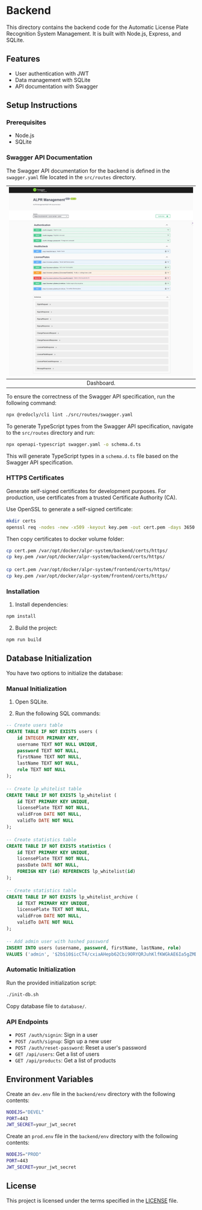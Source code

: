 # Backend

This directory contains the backend code for the Automatic License Plate Recognition System Management. It is built with Node.js, Express, and SQLite.

## Features

- User authentication with JWT
- Data management with SQLite
- API documentation with Swagger

## Setup Instructions

### Prerequisites

- Node.js
- SQLite


### Swagger API Documentation

The Swagger API documentation for the backend is defined in the `swagger.yaml` file located in the `src/routes` directory. 

| ![](/docs/img/backend-swagger.jpeg) |
|:--:| 
| Dashboard. |

To ensure the correctness of the Swagger API specification, run the following command:

```bash
npx @redocly/cli lint ./src/routes/swagger.yaml
```

To generate TypeScript types from the Swagger API specification, navigate to the `src/routes` directory and run:
```bash
npx openapi-typescript swagger.yaml -o schema.d.ts
```

This will generate TypeScript types in a `schema.d.ts` file based on the Swagger API specification.


### HTTPS Certificates
Generate self-signed certificates for development purposes. For production, use certificates from a trusted Certificate Authority (CA).

Use OpenSSL to generate a self-signed certificate:

```bash
mkdir certs
openssl req -nodes -new -x509 -keyout key.pem -out cert.pem -days 3650
```

Then copy certificates to docker volume folder:

```bash
cp cert.pem /var/opt/docker/alpr-system/backend/certs/https/
cp key.pem /var/opt/docker/alpr-system/backend/certs/https/

cp cert.pem /var/opt/docker/alpr-system/frontend/certs/https/
cp key.pem /var/opt/docker/alpr-system/frontend/certs/https/
```


### Installation

1. Install dependencies:

```bash
npm install
```

2. Build the project:

```bash
npm run build
```



## Database Initialization

You have two options to initialize the database:

### Manual Initialization

1. Open SQLite.


2. Run the following SQL commands:

```sql
-- Create users table
CREATE TABLE IF NOT EXISTS users (
    id INTEGER PRIMARY KEY,
    username TEXT NOT NULL UNIQUE,
    password TEXT NOT NULL,
    firstName TEXT NOT NULL,
    lastName TEXT NOT NULL,
    role TEXT NOT NULL
);

-- Create lp_whitelist table
CREATE TABLE IF NOT EXISTS lp_whitelist (
    id TEXT PRIMARY KEY UNIQUE,
    licensePlate TEXT NOT NULL,
    validFrom DATE NOT NULL,
    validTo DATE NOT NULL
);

-- Create statistics table
CREATE TABLE IF NOT EXISTS statistics (
    id TEXT PRIMARY KEY UNIQUE,
    licensePlate TEXT NOT NULL,
    passDate DATE NOT NULL,
    FOREIGN KEY (id) REFERENCES lp_whitelist(id)
);

-- Create statistics table
CREATE TABLE IF NOT EXISTS lp_whitelist_archive (
    id TEXT PRIMARY KEY UNIQUE,
    licensePlate TEXT NOT NULL,
    validFrom DATE NOT NULL,
    validTo DATE NOT NULL
);

-- Add admin user with hashed password
INSERT INTO users (username, password, firstName, lastName, role)
VALUES ('admin', '$2b$10$icCT4/cxiaAHepb62Cbi9ORYQRJuhKlfKWGkAE6Ia5gZMD5STS.ZW', 'Admin', '', 'admin');
```


### Automatic Initialization

Run the provided initialization script:

```bash
./init-db.sh
```

Copy database file to `database/`.

### API Endpoints

- `POST /auth/signin`: Sign in a user
- `POST /auth/signup`: Sign up a new user
- `POST /auth/reset-password`: Reset a user's password
- `GET /api/users`: Get a list of users
- `GET /api/products`: Get a list of products

## Environment Variables

Create an `dev.env` file in the `backend/env` directory with the following contents:

```bash
NODEJS="DEVEL"
PORT=443
JWT_SECRET=your_jwt_secret
```

Create an `prod.env` file in the `backend/env` directory with the following contents:

```bash
NODEJS="PROD"
PORT=443
JWT_SECRET=your_jwt_secret
```


## License

This project is licensed under the terms specified in the [LICENSE](../LICENSE) file.
